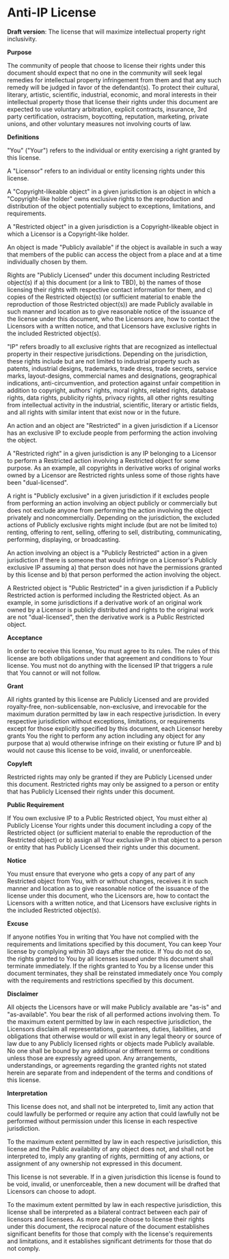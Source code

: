 # Anti-IP License
**Draft version**:  The license that will maximize intellectual property right inclusivity.

**Purpose**

The community of people that choose to license their rights under this document should expect that no one in the community will seek legal remedies for intellectual property infringement from them and that any such remedy will be judged in favor of the defendant(s).  To protect their cultural, literary, artistic, scientific, industrial, economic, and moral interests in their intellectual property those that license their rights under this document are expected to use voluntary arbitration, explicit contracts, insurance, 3rd party certification, ostracism, boycotting, reputation, marketing, private unions, and other voluntary measures not involving courts of law.

**Definitions**

"You" ("Your") refers to the individual or entity exercising a right granted by this license.

A "Licensor" refers to an individual or entity licensing rights under this license.

A "Copyright-likeable object" in a given jurisdiction is an object in which a "Copyright-like holder" owns exclusive rights to the reproduction and distribution of the object potentially subject to exceptions, limitations, and requirements.

A "Restricted object" in a given jurisdiction is a Copyright-likeable object in which a Licensor is a Copyright-like holder.

An object is made "Publicly available" if the object is available in such a way that members of the public can access the object from a place and at a time individually chosen by them.

Rights are "Publicly Licensed" under this document including Restricted object(s) if a) this document (or a link to TBD), b) the names of those licensing their rights with respective contact information for them, and c) copies of the Restricted object(s) (or sufficient material to enable the reproduction of those Restricted object(s)) are made Publicly available in such manner and location as to give reasonable notice of the issuance of the license under this document, who the Licensors are, how to contact the Licensors with a written notice, and that Licensors have exclusive rights in the included Restricted object(s).

"IP" refers broadly to all exclusive rights that are recognized as intellectual property in their respective jurisdictions.  Depending on the jurisdiction, these rights include but are not limited to industrial property such as patents, industrial designs, trademarks, trade dress, trade secrets, service marks, layout-designs, commercial names and designations, geographical indications, anti-circumvention, and protection against unfair competition in addition to copyright, authors' rights, moral rights, related rights, database rights, data rights, publicity rights, privacy rights, all other rights resulting from intellectual activity in the industrial, scientific, literary or artistic fields, and all rights with similar intent that exist now or in the future.

An action and an object are "Restricted" in a given jurisdiction if a Licensor has an exclusive IP to exclude people from performing the action involving the object.

A "Restricted right" in a given jurisdiction is any IP belonging to a Licensor to perform a Restricted action involving a Restricted object for some purpose.  As an example, all copyrights in derivative works of original works owned by a Licensor are Restricted rights unless some of those rights have been "dual-licensed".

A right is "Publicly exclusive" in a given jurisdiction if it excludes people from performing an action involving an object publicly or commercially but does not exclude anyone from performing the action involving the object privately and noncommercially.  Depending on the jurisdiction, the excluded actions of Publicly exclusive rights might include (but are not be limited to) renting, offering to rent, selling, offering to sell, distributing, communicating, performing, displaying, or broadcasting.

An action involving an object is a "Publicly Restricted" action in a given jurisdiction if there is someone that would infringe on a Licensor's Publicly exclusive IP assuming a) that person does not have the permissions granted by this license and b) that person performed the action involving the object.

A Restricted object is "Public Restricted" in a given jurisdiction if a Publicly Restricted action is performed including the Restricted object.  As an example, in some jurisdictions if a derivative work of an original work owned by a Licensor is publicly distributed and rights to the original work are not "dual-licensed", then the derivative work is a Public Restricted object.

**Acceptance**

In order to receive this license, You must agree to its rules. The rules of this license are both obligations under that agreement and conditions to Your license. You must not do anything with the licensed IP that triggers a rule that You cannot or will not follow.

**Grant**

All rights granted by this license are Publicly Licensed and are provided royalty-free, non-sublicensable, non-exclusive, and irrevocable for the maximum duration permitted by law in each respective jurisdiction.  In every respective jurisdiction without exceptions, limitations, or requirements except for those explicitly specified by this document, each Licensor hereby grants You the right to perform any action including any object for any purpose that a) would otherwise infringe on their existing or future IP and b) would not cause this license to be void, invalid, or unenforceable.

**Copyleft**

Restricted rights may only be granted if they are Publicly Licensed under this document.  Restricted rights may only be assigned to a person or entity that has Publicly Licensed their rights under this document.

**Public Requirement**

If You own exclusive IP to a Public Restricted object, You must either a) Publicly License Your rights under this document including a copy of the Restricted object (or sufficient material to enable the reproduction of the Restricted object) or b) assign all Your exclusive IP in that object to a person or entity that has Publicly Licensed their rights under this document.

**Notice**

You must ensure that everyone who gets a copy of any part of any Restricted object from You, with or without changes, receives it in such manner and location as to give reasonable notice of the issuance of the license under this document, who the Licensors are, how to contact the Licensors with a written notice, and that Licensors have exclusive rights in the included Restricted object(s).

**Excuse**

If anyone notifies You in writing that You have not complied with the requirements and limitations specified by this document, You can keep Your license by complying within 30 days after the notice. If You do not do so, the rights granted to You by all licenses issued under this document shall terminate immediately.  If the rights granted to You by a license under this document terminates, they shall be reinstated immediately once You comply with the requirements and restrictions specified by this document.

**Disclaimer**

All objects the Licensors have or will make Publicly available are "as-is" and "as-available".  You bear the risk of all performed actions involving them.  To the maximum extent permitted by law in each respective jurisdiction, the Licensors disclaim all representations, guarantees, duties, liabilities, and obligations that otherwise would or will exist in any legal theory or source of law due to any Publicly licensed rights or objects made Publicly available.  No one shall be bound by any additional or different terms or conditions unless those are expressly agreed upon.  Any arrangements, understandings, or agreements regarding the granted rights not stated herein are separate from and independent of the terms and conditions of this license.

**Interpretation**

This license does not, and shall not be interpreted to, limit any action that could lawfully be performed or require any action that could lawfully not be performed without permission under this license in each respective jurisdiction.

To the maximum extent permitted by law in each respective jurisdiction, this license and the Public availability of any object does not, and shall not be interpreted to, imply any granting of rights, permitting of any actions, or assignment of any ownership not expressed in this document.

This license is not severable.  If in a given jurisdiction this license is found to be void, invalid, or unenforceable, then a new document will be drafted that Licensors can choose to adopt.

To the maximum extent permitted by law in each respective jurisdiction, this license shall be interpreted as a bilateral contract between each pair of licensors and licensees.  As more people choose to license their rights under this document, the reciprocal nature of the document establishes significant benefits for those that comply with the license's requirements and limitations, and it establishes significant detriments for those that do not comply.
